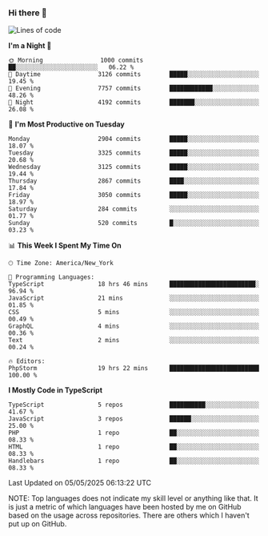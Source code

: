 ### Hi there 👋

<!--
**LynxJinxxy/LynxJinxxy** is a ✨ _special_ ✨ repository because its `README.md` (this file) appears on your GitHub profile.

Here are some ideas to get you started:

- 🔭 I’m currently working on ...
- 🌱 I’m currently learning ...
- 👯 I’m looking to collaborate on ...
- 🤔 I’m looking for help with ...
- 💬 Ask me about ...
- 📫 How to reach me: ...
- 😄 Pronouns: ...
- ⚡ Fun fact: ...
-->

<!--START_SECTION:waka-->
![Lines of code](https://img.shields.io/badge/From%20Hello%20World%20I%27ve%20Written-24.7%20million%20lines%20of%20code-blue)

**I'm a Night 🦉** 

```text
🌞 Morning                1000 commits        ██░░░░░░░░░░░░░░░░░░░░░░░   06.22 % 
🌆 Daytime                3126 commits        █████░░░░░░░░░░░░░░░░░░░░   19.45 % 
🌃 Evening                7757 commits        ████████████░░░░░░░░░░░░░   48.26 % 
🌙 Night                  4192 commits        ███████░░░░░░░░░░░░░░░░░░   26.08 % 
```
📅 **I'm Most Productive on Tuesday** 

```text
Monday                   2904 commits        █████░░░░░░░░░░░░░░░░░░░░   18.07 % 
Tuesday                  3325 commits        █████░░░░░░░░░░░░░░░░░░░░   20.68 % 
Wednesday                3125 commits        █████░░░░░░░░░░░░░░░░░░░░   19.44 % 
Thursday                 2867 commits        ████░░░░░░░░░░░░░░░░░░░░░   17.84 % 
Friday                   3050 commits        █████░░░░░░░░░░░░░░░░░░░░   18.97 % 
Saturday                 284 commits         ░░░░░░░░░░░░░░░░░░░░░░░░░   01.77 % 
Sunday                   520 commits         █░░░░░░░░░░░░░░░░░░░░░░░░   03.23 % 
```


📊 **This Week I Spent My Time On** 

```text
🕑︎ Time Zone: America/New_York

💬 Programming Languages: 
TypeScript               18 hrs 46 mins      ████████████████████████░   96.94 % 
JavaScript               21 mins             ░░░░░░░░░░░░░░░░░░░░░░░░░   01.85 % 
CSS                      5 mins              ░░░░░░░░░░░░░░░░░░░░░░░░░   00.49 % 
GraphQL                  4 mins              ░░░░░░░░░░░░░░░░░░░░░░░░░   00.36 % 
Text                     2 mins              ░░░░░░░░░░░░░░░░░░░░░░░░░   00.24 % 

🔥 Editors: 
PhpStorm                 19 hrs 22 mins      █████████████████████████   100.00 % 
```

**I Mostly Code in TypeScript** 

```text
TypeScript               5 repos             ██████████░░░░░░░░░░░░░░░   41.67 % 
JavaScript               3 repos             ██████░░░░░░░░░░░░░░░░░░░   25.00 % 
PHP                      1 repo              ██░░░░░░░░░░░░░░░░░░░░░░░   08.33 % 
HTML                     1 repo              ██░░░░░░░░░░░░░░░░░░░░░░░   08.33 % 
Handlebars               1 repo              ██░░░░░░░░░░░░░░░░░░░░░░░   08.33 % 
```




 Last Updated on 05/05/2025 06:13:22 UTC
<!--END_SECTION:waka-->
NOTE: Top languages does not indicate my skill level or anything like that. It is just a metric of which languages have been hosted by me on GitHub based on the usage across repositories. There are others which I haven't put up on GitHub.
